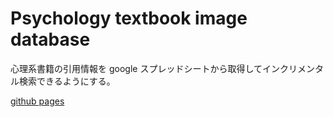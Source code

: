 # Psychology textbook image database

心理系書籍の引用情報を google スプレッドシートから取得してインクリメンタル検索できるようにする。

[github pages](https://awtnb.github.io/psych-citation-search/)